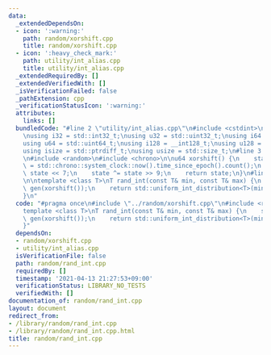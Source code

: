 ```yaml
---
data:
  _extendedDependsOn:
  - icon: ':warning:'
    path: random/xorshift.cpp
    title: random/xorshift.cpp
  - icon: ':heavy_check_mark:'
    path: utility/int_alias.cpp
    title: utility/int_alias.cpp
  _extendedRequiredBy: []
  _extendedVerifiedWith: []
  _isVerificationFailed: false
  _pathExtension: cpp
  _verificationStatusIcon: ':warning:'
  attributes:
    links: []
  bundledCode: "#line 2 \"utility/int_alias.cpp\"\n#include <cstdint>\n#include <cstddef>\n\
    \nusing i32 = std::int32_t;\nusing u32 = std::uint32_t;\nusing i64 = std::int64_t;\n\
    using u64 = std::uint64_t;\nusing i128 = __int128_t;\nusing u128 = __uint128_t;\n\
    using isize = std::ptrdiff_t;\nusing usize = std::size_t;\n#line 3 \"random/xorshift.cpp\"\
    \n#include <random>\n#include <chrono>\n\nu64 xorshift() {\n    static u64 state\
    \ = std::chrono::system_clock::now().time_since_epoch().count();\n    state ^=\
    \ state << 7;\n    state ^= state >> 9;\n    return state;\n}\n#line 4 \"random/rand_int.cpp\"\
    \n\ntemplate <class T>\nT rand_int(const T& min, const T& max) {\n    static std::default_random_engine\
    \ gen(xorshift());\n    return std::uniform_int_distribution<T>(min, max)(gen);\n\
    }\n"
  code: "#pragma once\n#include \"../random/xorshift.cpp\"\n#include <random>\n\n\
    template <class T>\nT rand_int(const T& min, const T& max) {\n    static std::default_random_engine\
    \ gen(xorshift());\n    return std::uniform_int_distribution<T>(min, max)(gen);\n\
    }"
  dependsOn:
  - random/xorshift.cpp
  - utility/int_alias.cpp
  isVerificationFile: false
  path: random/rand_int.cpp
  requiredBy: []
  timestamp: '2021-04-13 21:27:53+09:00'
  verificationStatus: LIBRARY_NO_TESTS
  verifiedWith: []
documentation_of: random/rand_int.cpp
layout: document
redirect_from:
- /library/random/rand_int.cpp
- /library/random/rand_int.cpp.html
title: random/rand_int.cpp
---
```

